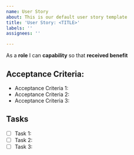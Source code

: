```yaml
---
name: User Story
about: This is our default user story template
title: 'User Story: <TITLE>'
labels: ''
assignees: ''

---
```


As a **role** I can **capability** so that **received benefit**

## **Acceptance Criteria:**

- Acceptance Criteria 1:
- Acceptance Criteria 2:
- Acceptance Criteria 3:

## **Tasks**

- [ ] Task 1:
- [ ] Task 2:
- [ ] Task 3:
